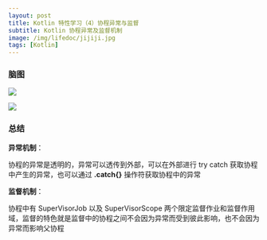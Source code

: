 ```yaml
---
layout: post
title: Kotlin 特性学习（4）协程异常与监督
subtitle: Kotlin 协程异常及监督机制
image: /img/lifedoc/jijiji.jpg
tags: [Kotlin]
---
```


### 脑图

![](https://raw.githubusercontent.com/XPJ1993/images/master/20210828175807.png)

![](https://raw.githubusercontent.com/XPJ1993/images/master/20210828175914.png)

### 总结

**异常机制**：

协程的异常是透明的，异常可以透传到外部，可以在外部进行 try catch 获取协程中产生的异常，也可以通过 **.catch{}** 操作符获取协程中的异常

**监督机制**：

协程中有 SuperVisorJob 以及 SuperVisorScope 两个限定监督作业和监督作用域，监督的特色就是监督中的协程之间不会因为异常而受到彼此影响，也不会因为异常而影响父协程
